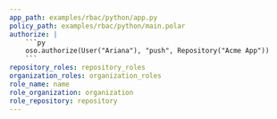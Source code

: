 ```yaml
---
app_path: examples/rbac/python/app.py
policy_path: examples/rbac/python/main.polar
authorize: |
    ```py
    oso.authorize(User("Ariana"), "push", Repository("Acme App"))
    ```
repository_roles: repository_roles
organization_roles: organization_roles
role_name: name
role_organization: organization
role_repository: repository
---
```

